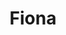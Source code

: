 ---
home: true
title: Fiona
icon: home
heroImage: /logo.png
bgImage: /seacover.JPG
bgImageDark: /seacover.JPG
heroFullScreen: true
bgImageStyle:
    background-attachment: fixed
heroText: Fiona的生活
tagline: 英语｜编程｜旅行｜摄影
action:
    - text: 过去
      link: /zh/memoirs.html
      type: primary

    - text: 未来
      link: /
  
highlights:
    - header: 每一天都在旅行
      image: /logo.png
      bgImage: /bgImage.jpg
      bgImageDark: /bgImage.jpg
      highlights: 
          - title: 遇见未来
          - title: 追溯过去

---